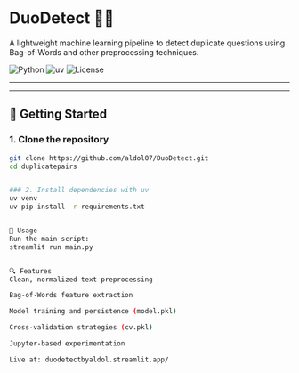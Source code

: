 # DuoDetect 🧠💬  
A lightweight machine learning pipeline to detect duplicate questions using Bag-of-Words and other preprocessing techniques.

![Python](https://img.shields.io/badge/python-3.12-blue.svg)
![uv](https://img.shields.io/badge/package%20manager-uv-green)
![License](https://img.shields.io/badge/license-MIT-lightgrey)

---


---

## 🚀 Getting Started

### 1. Clone the repository

```bash
git clone https://github.com/aldol07/DuoDetect.git
cd duplicatepairs


### 2. Install dependencies with uv
uv venv
uv pip install -r requirements.txt


🧪 Usage
Run the main script:
streamlit run main.py


🔍 Features
Clean, normalized text preprocessing

Bag-of-Words feature extraction

Model training and persistence (model.pkl)

Cross-validation strategies (cv.pkl)

Jupyter-based experimentation

Live at: duodetectbyaldol.streamlit.app/


